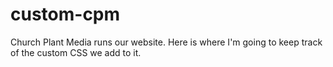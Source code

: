 # custom-cpm
Church Plant Media runs our website. Here is where I'm going to keep track of the custom CSS we add to it.
